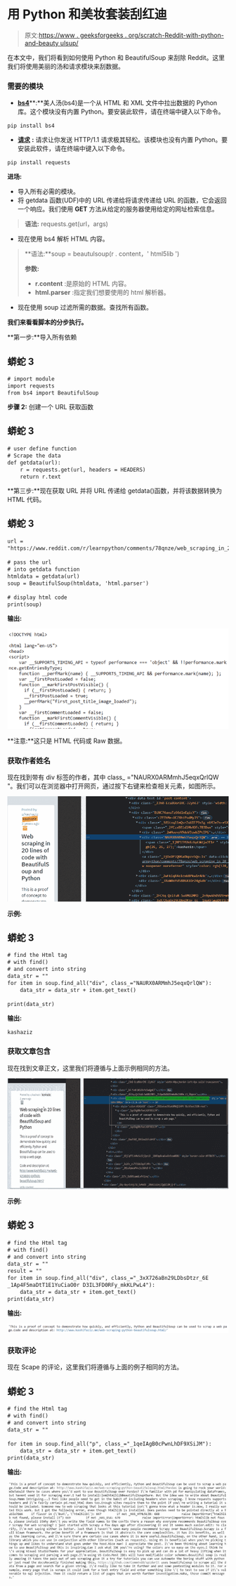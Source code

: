 # 用 Python 和美妆套装刮红迪

> 原文:[https://www . geeksforgeeks . org/scratch-Reddit-with-python-and-beauty ulsup/](https://www.geeksforgeeks.org/scraping-reddit-with-python-and-beautifulsoup/)

在本文中，我们将看到如何使用 Python 和 BeautifulSoup 来刮除 Reddit。这里我们将使用美丽的汤和请求模块来刮数据。

### **需要的模块**

*   [**<u>bs4</u>**](https://www.geeksforgeeks.org/implementing-web-scraping-python-beautiful-soup/)**:**美人汤(bs4)是一个从 HTML 和 XML 文件中拉出数据的 Python 库。这个模块没有内置 Python。要安装此软件，请在终端中键入以下命令。

```
pip install bs4
```

*   [**<u>请求</u>**](https://www.geeksforgeeks.org/python-requests-tutorial/) **:** 请求让你发送 HTTP/1.1 请求极其轻松。该模块也没有内置 Python。要安装此软件，请在终端中键入以下命令。

```
pip install requests
```

**进场:**

*   导入所有必需的模块。
*   将 getdata 函数(UDF)中的 URL 传递给将请求传递给 URL 的函数，它会返回一个响应。我们使用 **GET** 方法从给定的服务器使用给定的网址检索信息。

> **语法:** requests.get(url，args)

*   现在使用 bs4 解析 HTML 内容。

> **语法:**soup = beautulsoup(r . content，' html5lib ')
> 
> **参数:**
> 
> *   **r.content** :是原始的 HTML 内容。
> *   **html.parser** :指定我们想要使用的 html 解析器。

*   现在使用 soup 过滤所需的数据。查找所有函数。

**我们来看看脚本的分步执行。**

**第一步:**导入所有依赖

## 蟒蛇 3

```
# import module
import requests
from bs4 import BeautifulSoup
```

**步骤 2:** 创建一个 URL 获取函数

## 蟒蛇 3

```
# user define function
# Scrape the data
def getdata(url):
    r = requests.get(url, headers = HEADERS)
    return r.text
```

**第三步:**现在获取 URL 并将 URL 传递给 getdata()函数，并将该数据转换为 HTML 代码。

## 蟒蛇 3

```
url = "https://www.reddit.com/r/learnpython/comments/78qnze/web_scraping_in_20_lines_of_code_with/"

# pass the url
# into getdata function
htmldata = getdata(url)
soup = BeautifulSoup(htmldata, 'html.parser')

# display html code
print(soup)
```

**输出:**

![](img/e5ba6cdd49080c1ef9c34bd467fd77f7.png)

**注意:**这只是 HTML 代码或 Raw 数据。

### **获取作者姓名**

现在找到带有 div 标签的作者，其中 class_ ="NAURX0ARMmhJ5eqxQrlQW "。我们可以在浏览器中打开网页，通过按下右键来检查相关元素，如图所示。

![](img/cc5c0ef237e9bb9e14611a0af2727a1a.png)

**示例:**

## 蟒蛇 3

```
# find the Html tag
# with find()
# and convert into string
data_str = ""
for item in soup.find_all("div", class_="NAURX0ARMmhJ5eqxQrlQW"):
    data_str = data_str + item.get_text()

print(data_str)
```

**输出:**

```
kashaziz
```

### 获取文章包含

现在找到文章正文，这里我们将遵循与上面示例相同的方法。

![](img/083498a1064d164e400ef72762333b02.png)

**示例:**

## 蟒蛇 3

```
# find the Html tag
# with find()
# and convert into string
data_str = ""
result = ""
for item in soup.find_all("div", class_="_3xX726aBn29LDbsDtzr_6E _1Ap4F5maDtT1E1YuCiaO0r D3IL3FD0RFy_mkKLPwL4"):
    data_str = data_str + item.get_text()
print(data_str)
```

**输出:**

![](img/0eb3640ad66e6aa71fd1fe0f4cac9120.png)

### 获取评论

现在 Scape 的评论，这里我们将遵循与上面的例子相同的方法。

## 蟒蛇 3

```
# find the Html tag
# with find()
# and convert into string
data_str = ""

for item in soup.find_all("p", class_="_1qeIAgB0cPwnLhDF9XSiJM"):
    data_str = data_str + item.get_text()
print(data_str)
```

**输出:**

![](img/0d59c518561e2e64b86e62204ac9aec2.png)